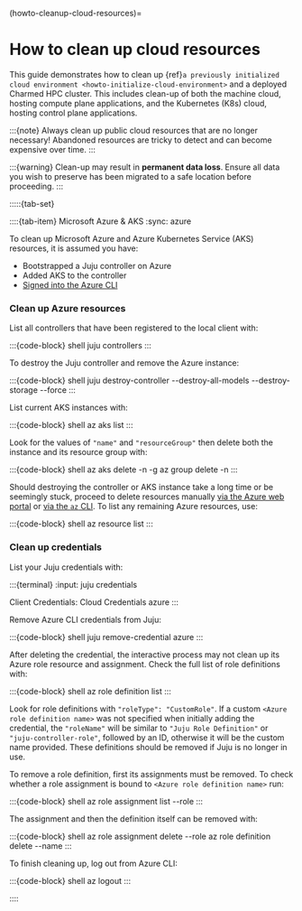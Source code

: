 (howto-cleanup-cloud-resources)=
# How to clean up cloud resources

This guide demonstrates how to clean up {ref}`a previously initialized cloud environment <howto-initialize-cloud-environment>`
and a deployed Charmed HPC cluster. This includes clean-up of both the machine cloud, hosting compute plane applications, and
the Kubernetes (K8s) cloud, hosting control plane applications.

:::{note}
Always clean up public cloud resources that are no longer necessary! Abandoned resources are tricky to detect and can become expensive over time.
:::

:::{warning}
Clean-up may result in **permanent data loss**. Ensure all data you wish to preserve has been migrated to a safe location before proceeding.
:::

:::::{tab-set}

::::{tab-item} Microsoft Azure & AKS
:sync: azure

To clean up Microsoft Azure and Azure Kubernetes Service (AKS) resources, it is assumed you have:

* Bootstrapped a Juju controller on Azure
* Added AKS to the controller
* [Signed into the Azure CLI](https://learn.microsoft.com/en-us/cli/azure/authenticate-azure-cli-interactively)

### Clean up Azure resources

List all controllers that have been registered to the local client with:

:::{code-block} shell
juju controllers
:::

To destroy the Juju controller and remove the Azure instance:

:::{code-block} shell
juju destroy-controller <controller name> --destroy-all-models --destroy-storage --force
:::

List current AKS instances with:

:::{code-block} shell
az aks list
:::

Look for the values of `"name"` and `"resourceGroup"` then delete both the instance and its resource group with:

:::{code-block} shell
az aks delete -n <name> -g <resourceGroup>
az group delete -n <resourceGroup>
:::

Should destroying the controller or AKS instance take a long time or be seemingly stuck, proceed to delete resources manually [via the Azure web portal](https://learn.microsoft.com/en-us/azure/azure-resource-manager/management/manage-resources-portal) or [via the `az` CLI](https://learn.microsoft.com/en-us/azure/azure-resource-manager/management/manage-resources-cli). To list any remaining Azure resources, use:

:::{code-block} shell
az resource list
:::

### Clean up credentials

List your Juju credentials with:

:::{terminal}
:input: juju credentials

Client Credentials:
Cloud        Credentials
azure        <your credential name>
:::

Remove Azure CLI credentials from Juju:

:::{code-block} shell
juju remove-credential azure <your credential name>
:::

After deleting the credential, the interactive process may not clean up its Azure role resource and assignment. Check the full list of role definitions with:

:::{code-block} shell
az role definition list
:::

Look for role definitions with `"roleType": "CustomRole"`. If a custom `<Azure role definition name>` was not specified when initially adding the credential, the `"roleName"` will be similar to `"Juju Role Definition"` or `"juju-controller-role"`, followed by an ID, otherwise it will be the custom name provided. These definitions should be removed if Juju is no longer in use.

To remove a role definition, first its assignments must be removed. To check whether a role assignment is bound to `<Azure role definition name>` run:

:::{code-block} shell
az role assignment list --role <Azure role definition name>
:::

The assignment and then the definition itself can be removed with:

:::{code-block} shell
az role assignment delete --role <Azure role definition name>
az role definition delete --name <Azure role definition name>
:::

To finish cleaning up, log out from Azure CLI:

:::{code-block} shell
az logout
:::

::::
